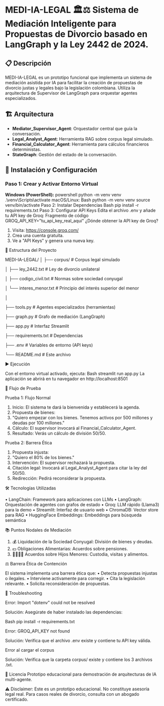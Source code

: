 # MEDI-IA-LEGAL 🏛️⚖️ Sistema de Mediación Inteligente para Propuestas de Divorcio basado en LangGraph y la Ley 2442 de 2024.

## 📋 Descripción
MEDI-IA-LEGAL es un prototipo funcional que implementa un sistema de mediación asistida por IA para facilitar la creación de propuestas de divorcio justas y legales bajo la legislación colombiana. Utiliza la arquitectura de Supervisor de LangGraph para orquestar agentes especializados.

## 🏗️ Arquitectura
- **Mediator_Supervisor_Agent**: Orquestador central que guía la conversación.
- **Legal_Analyst_Agent**: Herramienta RAG sobre corpus legal simulado.
- **Financial_Calculator_Agent**: Herramienta para cálculos financieros deterministas.
- **StateGraph**: Gestión del estado de la conversación.

## 🚀 Instalación y Configuración

### Paso 1: Crear y Activar Entorno Virtual

**Windows (PowerShell):**
powershell
python -m venv venv
.\venv\Scripts\activate
macOS/Linux:
Bash
python -m venv venv
source venv/bin/activate
Paso 2: Instalar Dependencias
Bash
pip install -r requirements.txt
Paso 3: Configurar API Keys
Edita el archivo .env y añade tu API key de Groq:
Fragmento de código
GROQ_API_KEY="tu_api_key_real_aqui"
¿Dónde obtener la API key de Groq?
1.	Visita: https://console.groq.com/
2.	Crea una cuenta gratuita.
3.	Ve a "API Keys" y genera una nueva key.
   
📂 Estructura del Proyecto

MEDI-IA-LEGAL/
│
├── corpus/               # Corpus legal simulado

│   ├── ley_2442.txt      # Ley de divorcio unilateral

│   ├── codigo_civil.txt  # Normas sobre sociedad conyugal

│   └── interes_menor.txt # Principio del interés superior del menor

│

├── tools.py              # Agentes especializados (herramientas)

├── graph.py              # Grafo de mediación (LangGraph)

├── app.py                # Interfaz Streamlit

├── requirements.txt      # Dependencias

├── .env                  # Variables de entorno (API keys)

└── README.md             # Este archivo

▶️ Ejecución

Con el entorno virtual activado, ejecuta:
Bash
streamlit run app.py
La aplicación se abrirá en tu navegador en http://localhost:8501


🧪 Flujo de Prueba

Prueba 1: Flujo Normal
1.	Inicio: El sistema te dará la bienvenida y establecerá la agenda.
2.	Propuesta de bienes:
3.	"Quiero empezar con los bienes. Tenemos activos por 500 millones y deudas por 100 millones."
4.	Cálculo: El supervisor invocará al Financial_Calculator_Agent.
5.	Resultado: Verás un cálculo de división 50/50.

Prueba 2: Barrera Ética

1.	Propuesta injusta:
2.	"Quiero el 80% de los bienes."
3.	Intervención: El supervisor rechazará la propuesta.
4.	Citación legal: Invocará al Legal_Analyst_Agent para citar la ley del 50/50.
5.	Redirección: Pedirá reconsiderar la propuesta.

🛠️ Tecnologías Utilizadas

•	LangChain: Framework para aplicaciones con LLMs
•	LangGraph: Orquestación de agentes con grafos de estado
•	Groq: LLM rápido (Llama3) para la demo
•	Streamlit: Interfaz de usuario web
•	ChromaDB: Vector store para RAG
•	HuggingFace Embeddings: Embeddings para búsqueda semántica

📚 Puntos Nodales de Mediación

1.	💰 Liquidación de la Sociedad Conyugal: División de bienes y deudas.
2.	💵 Obligaciones Alimentarias: Acuerdos sobre pensiones.
3.	👨‍👩‍👧‍👦 Acuerdos sobre Hijos Menores: Custodia, visitas y alimentos.

⚖️ Barrera Ética de Contención

El sistema implementa una barrera ética que:
•	Detecta propuestas injustas o ilegales.
•	Interviene activamente para corregir.
•	Cita la legislación relevante.
•	Solicita reconsideración de propuestas.

🔧 Troubleshooting

Error: Import "dotenv" could not be resolved

Solución: Asegúrate de haber instalado las dependencias:

Bash
pip install -r requirements.txt

Error: GROQ_API_KEY not found

Solución: Verifica que el archivo .env existe y contiene tu API key válida.

Error al cargar el corpus

Solución: Verifica que la carpeta corpus/ existe y contiene los 3 archivos .txt.

📄 Licencia
Prototipo educacional para demostración de arquitecturas de IA multi-agente.


⚠️ Disclaimer: Este es un prototipo educacional. No constituye asesoría legal real. Para casos reales de divorcio, consulta con un abogado certificado.
